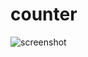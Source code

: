 # counter

![screenshot](https://user-images.githubusercontent.com/63868015/169322634-1c5ea34a-16ce-44d0-9c73-b2bbfe885862.png)



